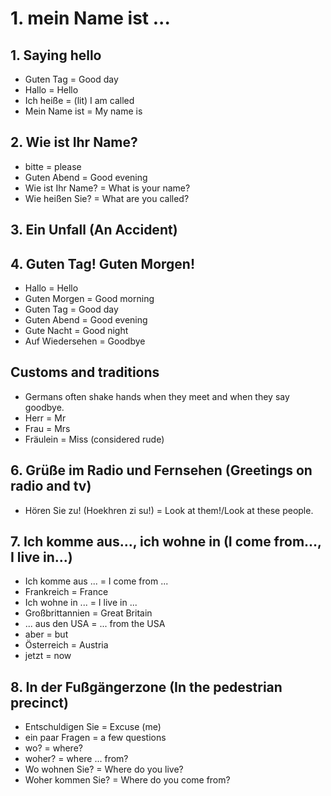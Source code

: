 # 1. mein Name ist ... 
## 1. Saying hello
- Guten Tag = Good day
- Hallo = Hello
- Ich heiße = (lit) I am called
- Mein Name ist = My name is

## 2. Wie ist Ihr Name? 
- bitte = please
- Guten Abend = Good evening
- Wie ist Ihr Name? = What is your name?
- Wie heißen Sie? = What are you called?

## 3. Ein Unfall (An Accident)
## 4. Guten Tag! Guten Morgen!
- Hallo = Hello
- Guten Morgen = Good morning
- Guten Tag = Good day
- Guten Abend = Good evening
- Gute Nacht = Good night
- Auf Wiedersehen = Goodbye

## Customs and traditions
- Germans often shake hands when they meet and when they say goodbye.
- Herr = Mr
- Frau = Mrs
- Fräulein = Miss (considered rude)

## 6. Grüße im Radio und Fernsehen (Greetings on radio and tv)
- Hören Sie zu! (Hoekhren zi su!) = Look at them!/Look at these people.

## 7. Ich komme aus..., ich wohne in (I come from..., I live in...)
- Ich komme aus ... = I come from ...
- Frankreich = France
- Ich wohne in ... = I live in ...
- Großbrittannien = Great Britain 
- ... aus den USA = ... from the USA
- aber = but
- Österreich = Austria
- jetzt = now

## 8. In der Fußgängerzone (In the pedestrian precinct)
- Entschuldigen Sie = Excuse (me)
- ein paar Fragen = a few questions
- wo? = where?
- woher? = where ... from?
- Wo wohnen Sie? = Where do you live?
- Woher kommen Sie? = Where do you come from?